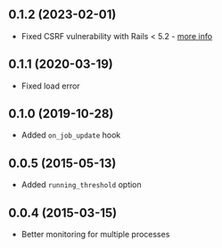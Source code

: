 ## 0.1.2 (2023-02-01)

- Fixed CSRF vulnerability with Rails < 5.2 - [more info](https://github.com/ankane/clockwork_web/issues/4)

## 0.1.1 (2020-03-19)

- Fixed load error

## 0.1.0 (2019-10-28)

- Added `on_job_update` hook

## 0.0.5 (2015-05-13)

- Added `running_threshold` option

## 0.0.4 (2015-03-15)

- Better monitoring for multiple processes

